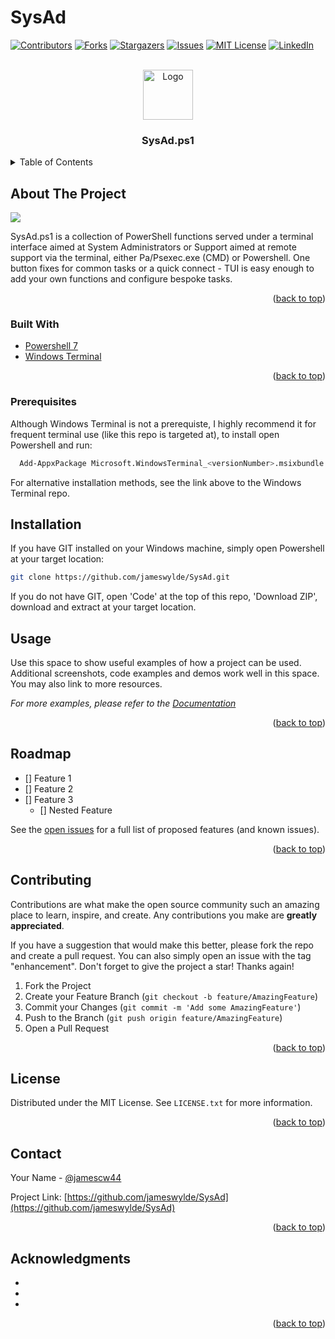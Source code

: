 # SysAd


<div id="top"></div>




<!-- PROJECT SHIELDS -->
<!--
*** I'm using markdown "reference style" links for readability.
*** Reference links are enclosed in brackets [ ] instead of parentheses ( ).
*** See the bottom of this document for the declaration of the reference variables
*** for contributors-url, forks-url, etc. This is an optional, concise syntax you may use.
*** https://www.markdownguide.org/basic-syntax/#reference-style-links
-->
[![Contributors][contributors-shield]][contributors-url]
[![Forks][forks-shield]][forks-url]
[![Stargazers][stars-shield]][stars-url]
[![Issues][issues-shield]][issues-url]
[![MIT License][license-shield]][license-url]
[![LinkedIn][linkedin-shield]][linkedin-url]



<!-- PROJECT LOGO -->
<br />
<div align="center">
  <a href="https://github.com/jameswylde/SysAd">
    <img src="images/logo.png" alt="Logo" width="80" height="80">
  </a>

<h3 align="center">SysAd.ps1</h3>

  </p>
</div>



<!-- TABLE OF CONTENTS -->
<details>
  <summary>Table of Contents</summary>
  <ol>
    <li>
      <a href="#about-the-project">About The Project</a>
      <ul>
        <li><a href="#built-with">Built With</a></li>
      </ul>
    </li>
    <li>
      <a href="#getting-started">Getting Started</a>
      <ul>
        <li><a href="#prerequisites">Prerequisites</a></li>
        <li><a href="#installation">Installation</a></li>
      </ul>
    </li>
    <li><a href="#usage">Usage</a></li>
    <li><a href="#roadmap">Roadmap</a></li>
    <li><a href="#contributing">Contributing</a></li>
    <li><a href="#license">License</a></li>
    <li><a href="#contact">Contact</a></li>
    <li><a href="#acknowledgments">Acknowledgments</a></li>
  </ol>
</details>



<!-- ABOUT THE PROJECT -->
## About The Project

![](https://imgur.com/VAiLJWO)


SysAd.ps1 is a collection of PowerShell functions served under a terminal interface aimed at System Administrators or Support aimed at remote support via the terminal, either Pa/Psexec.exe (CMD) or Powershell. One button fixes for common tasks or a quick connect - TUI is easy enough to add your own functions and configure bespoke tasks.

<p align="right">(<a href="#top">back to top</a>)</p>



### Built With

* [Powershell 7](https://github.com/PowerShell/PowerShell)
* [Windows Terminal](https://github.com/microsoft/terminal)


<p align="right">(<a href="#top">back to top</a>)</p>


### Prerequisites

Although Windows Terminal is not a prerequiste, I highly recommend it for frequent terminal use (like this repo is targeted at), to install open Powershell and run:

  ```sh
    Add-AppxPackage Microsoft.WindowsTerminal_<versionNumber>.msixbundle
  ```

For alternative installation methods, see the link above to the Windows Terminal repo.

## Installation

If you have GIT installed on your Windows machine, simply open Powershell at your target location:

  ```sh
  git clone https://github.com/jameswylde/SysAd.git
  ```

If you do not have GIT, open 'Code' at the top of this repo, 'Download ZIP', download and extract at your target location.


<!-- USAGE EXAMPLES -->
## Usage

Use this space to show useful examples of how a project can be used. Additional screenshots, code examples and demos work well in this space. You may also link to more resources.

_For more examples, please refer to the [Documentation](https://example.com)_

<p align="right">(<a href="#top">back to top</a>)</p>



<!-- ROADMAP -->
## Roadmap

- [] Feature 1
- [] Feature 2
- [] Feature 3
    - [] Nested Feature

See the [open issues](https://github.com/jameswylde/SysAd/issues) for a full list of proposed features (and known issues).

<p align="right">(<a href="#top">back to top</a>)</p>



<!-- CONTRIBUTING -->
## Contributing

Contributions are what make the open source community such an amazing place to learn, inspire, and create. Any contributions you make are **greatly appreciated**.

If you have a suggestion that would make this better, please fork the repo and create a pull request. You can also simply open an issue with the tag "enhancement".
Don't forget to give the project a star! Thanks again!

1. Fork the Project
2. Create your Feature Branch (`git checkout -b feature/AmazingFeature`)
3. Commit your Changes (`git commit -m 'Add some AmazingFeature'`)
4. Push to the Branch (`git push origin feature/AmazingFeature`)
5. Open a Pull Request

<p align="right">(<a href="#top">back to top</a>)</p>



<!-- LICENSE -->
## License

Distributed under the MIT License. See `LICENSE.txt` for more information.

<p align="right">(<a href="#top">back to top</a>)</p>



<!-- CONTACT -->
## Contact

Your Name - [@jamescw44](https://twitter.com/tjamescw44)

Project Link: [https://github.com/jameswylde/SysAd](https://github.com/jameswylde/SysAd)

<p align="right">(<a href="#top">back to top</a>)</p>



<!-- ACKNOWLEDGMENTS -->
## Acknowledgments

* []()
* []()
* []()

<p align="right">(<a href="#top">back to top</a>)</p>



<!-- MARKDOWN LINKS & IMAGES -->
<!-- https://www.markdownguide.org/basic-syntax/#reference-style-links -->
[contributors-shield]: https://img.shields.io/github/contributors/jameswylde/SysAd.svg?style=for-the-badge
[contributors-url]: https://github.com/jameswylde/SysAd/graphs/contributors
[forks-shield]: https://img.shields.io/github/forks/jameswylde/SysAd.svg?style=for-the-badge
[forks-url]: https://github.com/jameswylde/SysAd/network/members
[stars-shield]: https://img.shields.io/github/stars/jameswylde/SysAd.svg?style=for-the-badge
[stars-url]: https://github.com/jameswylde/SysAd/stargazers
[issues-shield]: https://img.shields.io/github/issues/jameswylde/SysAd.svg?style=for-the-badge
[issues-url]: https://github.com/jameswylde/SysAd/issues
[license-shield]: https://img.shields.io/github/license/jameswylde/SysAd.svg?style=for-the-badge
[license-url]: https://github.com/jameswylde/SysAd/blob/master/LICENSE.txt
[linkedin-shield]: https://img.shields.io/badge/-LinkedIn-black.svg?style=for-the-badge&logo=linkedin&colorB=555
[linkedin-url]: https://linkedin.com/in/linkedin_username
[product-screenshot]: images/screenshot.png